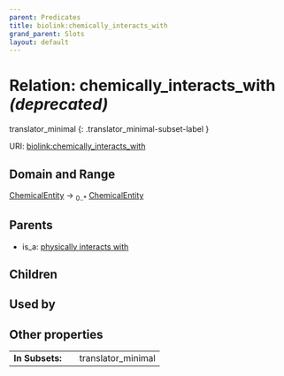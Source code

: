 ```yaml
---
parent: Predicates
title: biolink:chemically_interacts_with
grand_parent: Slots
layout: default
---
```


# Relation: chemically_interacts_with _(deprecated)_

translator_minimal
{: .translator_minimal-subset-label }




URI: [biolink:chemically_interacts_with](https://w3id.org/biolink/vocab/chemically_interacts_with)

## Domain and Range

[ChemicalEntity](ChemicalEntity.md) ->  <sub>0..\*</sub> [ChemicalEntity](ChemicalEntity.md)

## Parents

 *  is_a: [physically interacts with](physically_interacts_with.md)

## Children


## Used by


## Other properties

|  |  |  |
| --- | --- | --- |
| **In Subsets:** | | translator_minimal |


